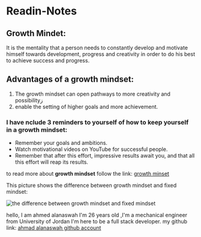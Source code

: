 # Readin-Notes

## Growth Mindet:
It is the mentality that a person needs to constantly develop and motivate himself towards development, progress and creativity in order to do his best to achieve success and progress.

## Advantages of a growth mindset:
1. The growth mindset can open pathways to more creativity and possibilityز
2. enable the setting of higher goals and more achievement.


### I have nclude 3 reminders to yourself of how to keep yourself in a growth mindset:
- Remember your goals and ambitions.
- Watch motivational videos on YouTube for successful people.
- Remember that after this effort, impressive results await you, and that all this effort will reap its results. 



to read more about **growth mindset** follow the link: 
[growth minset](https://www.atlassian.com/blog/inside-atlassian/growth-mindset)


This picture shows the difference between growth mindset and fixed mindset:

![the difference between growth mindset and fixed mindset](https://metrifit.com/wp-content/uploads/2020/08/growthmindsetlandscape.jpg)

hello, I am ahmed alanaswah I'm 26 years old ,I'm a mechanical engineer from University of Jordan I'm here to be a full stack developer.  my github link:
[ahmad alanaswah github account](https://github.com/Ahmed-Alanaswah)

